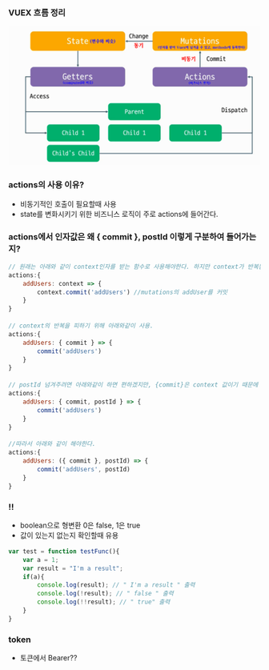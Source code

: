 ### VUEX 흐름 정리
![vuex 흐름](./img/vuex.jpg)

### actions의 사용 이유?
- 비동기적인 호출이 필요할때 사용
- state를 변화시키기 위한 비즈니스 로직이 주로 actions에 들어간다.

### actions에서 인자값은 왜 { commit }, postId 이렇게 구분하여 들어가는지?
```javascript
// 원래는 아래와 같이 context인자를 받는 함수로 사용해야한다. 하지만 context가 반복됨.
actions:{
    addUsers: context => {
        context.commit('addUsers') //mutations의 addUser를 커밋
    }
}

// context의 반복을 피하기 위해 아래와같이 사용.
actions:{
    addUsers: { commit } => {
        commit('addUsers')
    }
}

// postId 넘겨주려면 아래와같이 하면 편하겠지만, {commit}은 context 값이기 때문에 바깥쪽에 postId를 넣어야 한다.
actions:{
    addUsers: { commit, postId } => {
        commit('addUsers')
    }
}

//따라서 아래와 같이 해야한다.
actions:{
    addUsers: ({ commit }, postId) => {
        commit('addUsers', postId)
    }
}
```


### !!
- boolean으로 형변환 0은 false, 1은 true 
- 값이 있는지 없는지 확인할때 유용
```javascript
var test = function testFunc(){ 
    var a = 1;
    var result = "I'm a result";
    if(a){
        console.log(result); // " I'm a result " 출력
        console.log(!result); // " false " 출력
        console.log(!!result); // " true" 출력
    }
}
```

### token
- 토큰에서 Bearer??

